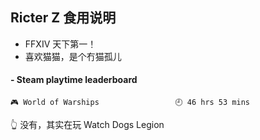 ## Ricter Z 食用说明
- FFXIV 天下第一！
- 喜欢猫猫，是个冇猫孤儿

<!-- steam-box start -->
#### - Steam playtime leaderboard
```text
🎮 World of Warships                 🕘 46 hrs 53 mins
```
<!-- Powered by https://github.com/YouEclipse/steam-box . -->
<!-- steam-box end -->
👆 没有，其实在玩 Watch Dogs Legion

